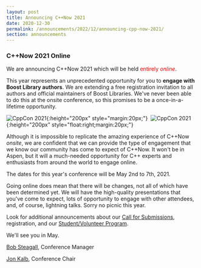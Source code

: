 ```yaml
---
layout: post
title: Announcing C++Now 2021
date: 2020-12-30
permalink: /announcements/2022/12/announcing-cpp-now-2021/
section: announcements
---
```


### C++Now 2021 Online

We are announcing C++Now 2021 which will be held <span style="color: red;">entirely *online*</span>.

This year represents an unprecedented opportunity for you to **engage with Boost Library authors**. We are extending a free registration invitation to all authors and official maintainers of Boost Libraries. We've never been able to do this at the onsite conference, so this promises to be a once-in-a-lifetime opportunity.

![CppCon 2021](/assets/img/posts/2021/announce0.jpeg){:height="200px" style="margin:20px;"}&nbsp;&nbsp;![CppCon 2021](/assets/img/posts/2021/announce1.jpeg){:height="200px" style="float:right;margin:20px;"}

Although it is impossible to replicate the amazing experience of C++Now *onsite*, we are confident that we can provide the type of engagement that we know our community has come to expect of C++Now. It won't be in Aspen, but it will a much-needed opportunity for C++ experts and enthusiasts from around the world to engage online.

<!--break-->

The dates for this year's conference will be May 2nd to 7th, 2021.

Going online does mean that there will be changes, not all of which have been determined yet. We will have the high-quality presentations that you've come to expect, lots of opportunity to engage with other attendees, and, of course, lightning talks. Sorry no picnic this year.

Look for additional announcements about our [Call for Submissions](/announcements/2020/12/2021-CfS/), registration, and our [Student/Volunteer Program](/about/volunteer_program/).

We'll see you in May.

[Bob Steagall](mailto:bob@cppnow.org), Conference Manager

[Jon Kalb](mailto:jon@cppnow.org), Conference Chair
